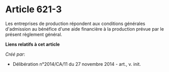 # Article 621-3

Les entreprises de production répondent aux conditions générales d'admission au bénéfice d'une aide financière à la
production prévue par le présent règlement général.

**Liens relatifs à cet article**

_Créé par_:

  - Délibération n°2014/CA/11 du 27 novembre 2014 - art., v. init.
